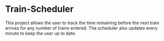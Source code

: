 # Train-Scheduler
This project allows the user to track the time remaining before the next train arrives for any number of trains entered. The scheduler also updates every minute to keep the user up to date.
